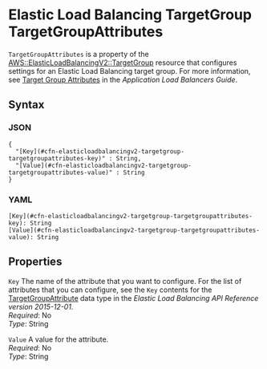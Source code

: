 # Elastic Load Balancing TargetGroup TargetGroupAttributes<a name="aws-properties-elasticloadbalancingv2-targetgroup-targetgroupattributes"></a>

`TargetGroupAttributes` is a property of the [AWS::ElasticLoadBalancingV2::TargetGroup](aws-resource-elasticloadbalancingv2-targetgroup.md) resource that configures settings for an Elastic Load Balancing target group\. For more information, see [Target Group Attributes](http://docs.aws.amazon.com/elasticloadbalancing/latest/application/load-balancer-target-groups.html#target-group) in the *Application Load Balancers Guide*\.

## Syntax<a name="w3ab2c21c14e1036b5"></a>

### JSON<a name="aws-properties-elasticloadbalancingv2-targetgroup-targetgroupattributes-syntax.json"></a>

```
{
  "[Key](#cfn-elasticloadbalancingv2-targetgroup-targetgroupattributes-key)" : String,
  "[Value](#cfn-elasticloadbalancingv2-targetgroup-targetgroupattributes-value)" : String
}
```

### YAML<a name="aws-properties-elasticloadbalancingv2-targetgroup-targetgroupattributes-syntax.yaml"></a>

```
[Key](#cfn-elasticloadbalancingv2-targetgroup-targetgroupattributes-key): String
[Value](#cfn-elasticloadbalancingv2-targetgroup-targetgroupattributes-value): String
```

## Properties<a name="w3ab2c21c14e1036b7"></a>

`Key`  <a name="cfn-elasticloadbalancingv2-targetgroup-targetgroupattributes-key"></a>
The name of the attribute that you want to configure\. For the list of attributes that you can configure, see the `Key` contents for the [TargetGroupAttribute](http://docs.aws.amazon.com/elasticloadbalancing/latest/APIReference/API_TargetGroupAttribute.html) data type in the *Elastic Load Balancing API Reference version 2015\-12\-01*\.  
*Required*: No  
*Type*: String

`Value`  <a name="cfn-elasticloadbalancingv2-targetgroup-targetgroupattributes-value"></a>
A value for the attribute\.  
*Required*: No  
*Type*: String